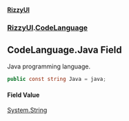 #### [RizzyUI](index 'index')
### [RizzyUI](RizzyUI 'RizzyUI').[CodeLanguage](RizzyUI.CodeLanguage 'RizzyUI.CodeLanguage')

## CodeLanguage.Java Field

Java programming language.

```csharp
public const string Java = java;
```

#### Field Value
[System.String](https://docs.microsoft.com/en-us/dotnet/api/System.String 'System.String')